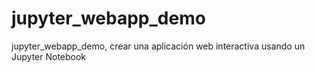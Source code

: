 # jupyter_webapp_demo
jupyter_webapp_demo, crear una aplicación web interactiva usando un Jupyter Notebook
